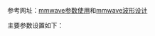 参考网址：[mmwave参数使用](https://e2e.ti.com/support/sensors-group/sensors/f/sensors-forum/864499/mmwave-studio-sensors-configuration-selection-and-significance-in-the-sensor-configuration-tab)和[mmwave波形设计](https://blog.csdn.net/weixin_45696224/article/details/130044531)

主要参数设置如下：
